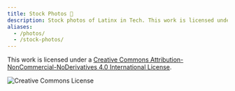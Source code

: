 ```yaml
---
title: Stock Photos 📸
description: Stock photos of Latinx in Tech. This work is licensed under CC BY-NC-ND 4.0.
aliases:
  - /photos/
  - /stock-photos/
---
```


This work is licensed under a <a rel="license" href="http://creativecommons.org/licenses/by-nc-nd/4.0/">Creative Commons Attribution-NonCommercial-NoDerivatives 4.0 International License</a>.

<img alt="Creative Commons License" style="border-width:0" src="https://i.creativecommons.org/l/by-nc-nd/4.0/88x31.png" />
